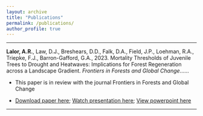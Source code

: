 ```yaml
---
layout: archive
title: "Publications"
permalink: /publications/
author_profile: true
---
```


-----

**Lalor, A.R.**, Law, D.J., Breshears, D.D., Falk, D.A., Field, J.P., Loehman, R.A., Triepke, F.J., Barron-Gafford, G.A., 2023. Mortality Thresholds of Juvenile Trees to Drought and Heatwaves: Implications for Forest Regeneration across a Landscape Gradient. *Frontiers in Forests and Global Change*......

- This paper is in review with the journal Frontiers in Forests and Global Change

- [Download paper here](http://academicpages.github.io/files/paper1.pdf);
[Watch presentation here](https://drive.google.com/file/d/1QCHuH0ctrdT2NBZM6FL_PqFMhkCb07DI/view?usp=share_link);
[View powerpoint here](https://docs.google.com/presentation/d/1OTjJxwwak9Pmv7hA-Z4kHSqbo9dLrVKd/edit?usp=share_link&ouid=106876523993724980901&rtpof=true&sd=true)


------

